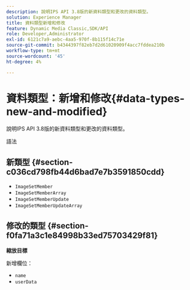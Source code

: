 ```yaml
---
description: 說明IPS API 3.8版的新資料類型和更改的資料類型。
solution: Experience Manager
title: 資料類型新增和修改
feature: Dynamic Media Classic,SDK/API
role: Developer,Administrator
exl-id: 6121c7a9-aebc-4aa5-970f-8b115f14c71e
source-git-commit: b4344397f82eb7d2d61020909f4acc7fddea210b
workflow-type: tm+mt
source-wordcount: '45'
ht-degree: 4%

---
```


# 資料類型：新增和修改{#data-types-new-and-modified}

說明IPS API 3.8版的新資料類型和更改的資料類型。

語法

## 新類型 {#section-c036cd798fb44d6bad7e7b3591850cdd}

* `ImageSetMember`
* `ImageSetMemberArray`
* `ImageSetMemberUpdate`
* `ImageSetMemberUpdateArray`

## 修改的類型 {#section-f0fa71a3c1e84998b33ed75703429f81}

**縮放目標**

新增欄位：

* `name`
* `userData`

